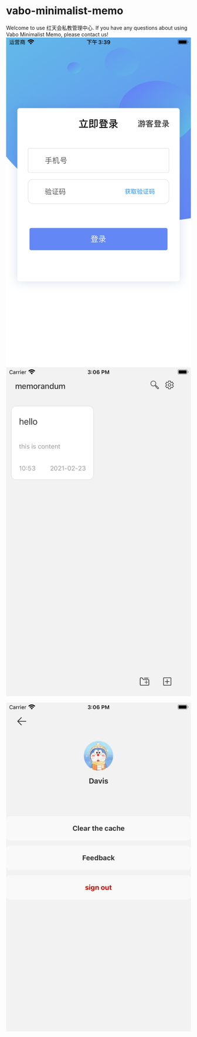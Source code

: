 # vabo-minimalist-memo
Welcome to use 红天会私教管理中心. If you have any questions about using Vabo Minimalist Memo, please contact us!
![image](https://github.com/MengDezheng/vabo-minimalist-memo/blob/main/Simulator%20Screen%20Shot%20-%20iPhone%208%20Plus%20-%202021-09-02%20at%2015.39.25.png)
![image](https://github.com/MengDezheng/vabo-minimalist-memo/blob/main/Simulator%20Screen%20Shot%20-%20iPhone%208%20Plus%20-%202021-02-24%20at%2015.06.10.png)

![image](https://github.com/MengDezheng/vabo-minimalist-memo/blob/main/Simulator%20Screen%20Shot%20-%20iPhone%208%20Plus%20-%202021-02-24%20at%2015.06.14.png)
